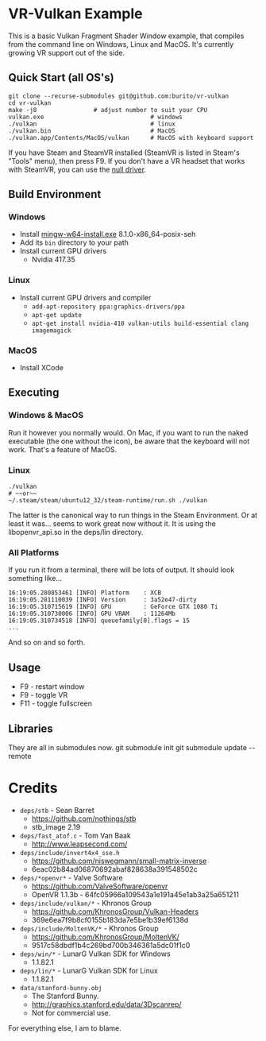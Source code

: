 VR-Vulkan Example
=================
This is a basic Vulkan Fragment Shader Window example, that compiles from the command line on Windows, Linux and MacOS. It's currently growing VR support out of the side.


Quick Start (all OS's)
--------------------
    git clone --recurse-submodules git@github.com:burito/vr-vulkan
    cd vr-vulkan
    make -j8                # adjust number to suit your CPU
    vulkan.exe                              # windows
    ./vulkan                                # linux
    ./vulkan.bin                            # MacOS
    ./vulkan.app/Contents/MacOS/vulkan      # MacOS with keyboard support

If you have Steam and SteamVR installed (SteamVR is listed in Steam's "Tools" menu), then press F9. If you don't have a VR headset that works with SteamVR, you can use the [null driver](https://developer.valvesoftware.com/wiki/SteamVR/steamvr.vrsettings).

Build Environment
-----------------
### Windows

* Install [mingw-w64-install.exe](http://sourceforge.net/projects/mingw-w64/files/) 8.1.0-x86_64-posix-seh
* Add its ```bin``` directory to your path
* Install current GPU drivers
	* Nvidia 417.35

### Linux
* Install current GPU drivers and compiler
	* ```add-apt-repository ppa:graphics-drivers/ppa```
	* ```apt-get update```
	* ```apt-get install nvidia-410 vulkan-utils build-essential clang imagemagick```

### MacOS

* Install XCode

Executing
---------
### Windows & MacOS
Run it however you normally would. On Mac, if you want to run the naked executable (the one without the icon), be aware that the keyboard will not work. That's a feature of MacOS.

### Linux
    ./vulkan
    # ~~or~~
    ~/.steam/steam/ubuntu12_32/steam-runtime/run.sh ./vulkan
The latter is the canonical way to run things in the Steam Environment. Or at least it was... seems to work great now without it. It is using the libopenvr_api.so in the deps/lin directory.

### All Platforms

If you run it from a terminal, there will be lots of output. It should look something like...

    16:19:05.280853461 [INFO] Platform    : XCB
    16:19:05.281110039 [INFO] Version     : 3a52e47-dirty
    16:19:05.310715619 [INFO] GPU         : GeForce GTX 1080 Ti
    16:19:05.310730006 [INFO] GPU VRAM    : 11264Mb
    16:19:05.310734518 [INFO] queuefamily[0].flags = 15
	...
And so on and so forth.

Usage
-----
 * F9 - restart window
 * F9 - toggle VR
 * F11 - toggle fullscreen

Libraries
---------
They are all in submodules now.
    git submodule init
    git submodule update --remote


Credits
=======
* ```deps/stb``` - Sean Barret
	* https://github.com/nothings/stb
	* stb_image 2.19
* ```deps/fast_atof.c``` - Tom Van Baak
	* http://www.leapsecond.com/
* ```deps/include/invert4x4_sse.h```
	* https://github.com/niswegmann/small-matrix-inverse
	* 6eac02b84ad06870692abaf828638a391548502c
* ```deps/*openvr*``` - Valve Software
	* https://github.com/ValveSoftware/openvr
	* OpenVR 1.1.3b - 64fc05966a109543a1e191a45e1ab3a25a651211
* ```deps/include/vulkan/*``` - Khronos Group
	* https://github.com/KhronosGroup/Vulkan-Headers
	* 369e6ea7f9b8cf0155b183da7e5be1b39ef6138d
* ```deps/include/MoltenVK/*``` - Khronos Group
	* https://github.com/KhronosGroup/MoltenVK/
	* 9517c58dbdf1b4c269bd700b346361a5dc01f1c0
* ```deps/win/*``` - LunarG Vulkan SDK for Windows
	* 1.1.82.1
* ```deps/lin/*``` - LunarG Vulkan SDK for Linux
	* 1.1.82.1
* ```data/stanford-bunny.obj```
    * The Stanford Bunny.
    * http://graphics.stanford.edu/data/3Dscanrep/
    * Not for commercial use.

For everything else, I am to blame.